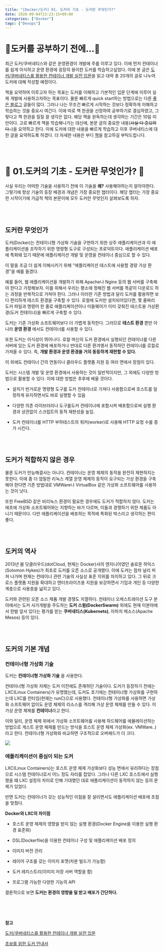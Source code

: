 ```yaml
---
title: "[Docker/도커] 01. 도커의 기초 - 도커란 무엇인가?"
date: 2020-09-04T13:23:15+09:00
categories: ["Docker"]
tags: ["Devops"]
---
```



# 🐳도커를 공부하기 전에...🐳

최근 도커/쿠버네티스와 같은 운영환경이 개발에 주를 이루고 있다. 이에 먼저 컨테이너를 쉽게 이식하고 운영 환경에 굉장히 용이한 도커를 학습하고싶었다. 이에 본 글은 [도커/쿠버네티스를 활용한 컨테이너 개발 실전 입문](http://www.yes24.com/Product/Goods/70893433)을 읽고 대략 총 20개의 글로 나누어 도커에 대해 작성할 예정이다.

책을 요약하여 이루고자 하는 목표는 도커를 이해하고 기본적인 입문 단계에 이루어 실제 개발에 사용하고자하는 목표이다. 물론 빠르게 quick start하는 방법으로는 다른 [좋은 블로그](https://subicura.com/2017/01/19/docker-guide-for-beginners-1.html) 글들이 많다. 그러나 나는 무조건 빠르게 시작하는 것보다 정확하게 이해하고 학습하는 것을 중요시 여긴다. 이에 따로 책 한권을 선정하여 공부하기로 결심하였고, 그렇다고 책 한권을 질질 끌 생각은 없다. 해당 책을 완독하는데 생각하는 기간은 10일 미만이다. 고로 빠르게 책을 학습해나가는 대신에, 본문 글의 중요한 내용(~~사실 다 중요하다..~~)을 요약하고 한다. 이에 도커에 대한 내용을 빠르게 학습하고 이후 쿠버네티스에 대한 글을 요약하도록 하겠다. 더 자세한 내용은 부디 [책](http://www.yes24.com/Product/Goods/70893433)을 참고하길 부탁드립니다.


<br><br>

# 🐳 01.도커의 기초 - 도커란 무엇인가? 🐳

사실 우리는 어떠한 기술을 사용하기 전에 이 기술을 **왜?** 사용해야하는지 알아야한다. 그렇기에 항상 기술의 등장 배경과 개념은 가장 중요한 챕터이다. 해당 챕터는 가장 중요한 시작이기에 가급적 책의 본문이에 모두 도커란 무엇인지 살펴보도록 하자.

<br><br>

## 도커란 무엇인가

도커(Docker)는 컨테이너형 가상화 기술을 구현하기 위한 상주 애플리케이션과 이 애플리케이션을 조작하기 위한 명령형 도구로 구성되는 프로덕트이다. 애플리케이션 배포에 특화돼 있기 때문에 애플리케이션 개발 및 운영을 컨테이너 중심으로 할 수 있다.

이 말을 조금 더 쉽게 이해시키기 위해 "애플리케이션 테스트에 사용할 경량 가상 환경"을 예를 들겠다.

예를 들어, 웹 애플리케이션을 개발하기 위해 Apache나 Nginx 등의 웹 서버를 구축해야 한다고 가정해보자. 이를 위해서 우리는 평소에 정해진 웹 서버를 똑같이 다운로드 하는 과정을 반복적으로 거쳐야 한다. 그러나 이러한 기존 방법과 달리 도커를 활용하면 보다 편리하게 테스트 환경을 구축할 수 있다. 로컬에 도커만 설치되어있다면, 몇 줄짜리 도커 파일과 명령어 한 줄로 애플리케이션이나 미들웨어가 이미 갖춰진 테스트용 가상환경(도커 컨테이너)을 빠르게 구축할 수 있다.

도커는 기존 가상화 소프트웨어보다 더 가볍게 동작한다. 그러므로 **테스트 환경** 뿐만 아니라 **운영 환경** 에서도 컨테이너를 사용할 수 있다.

또한 도커는 이식성이 뛰어나다. 로컬 머신의 도커 환경에서 실행되던 컨테이너를 다른 서버에 있는 도커 환경에 배포하거나 반대로 다른 환겨엥서 동작하던 컨테이너를 로컬로 가져올 수 있다. 즉, **개발 환경과 운영 환경을 거의 동등하게 재현할 수 있다.**

이 외에도 컨테이너 간의 연동이나 클라우드 플랫폼 지원 등 여러 면에서 장점이 있다.

도커는 시스템 개발 및 운영 환경에서 사용하는 것이 일반적이지만, 그 외에도 다양한 방법으로 활용할 수 있다. 이에 대한 방법은 추후에 배울 것이다.

- 설치가 번거로운 명령형 도구를 도커 컨테이너로 가져다 사용함으로써 호스트를 일정하게 유지하면서도 바로 실행할 수 있음

- 다양한 의존 라이브러리나 도구를도커 컨테이너에 포함시켜 배포함으로써 실행 환경과 상관없이 스크립트의 동적 재현성을 높임.

- 도커 컨테이너를 HTTP 부하테스트의 워커(worker)로 사용해 HTTP 요청 수를 증가 시킨다.

<br><br>

## 도커가 적합하지 않은 경우

물론 도커가 만능해결사는 아니다. 컨테이너는 운영 체제의 동작을 완전히 재현하지는 못한다. 이에 좀 더 엄밀한 리눅스 계열 운영 체제의 동작이 요구되는 가상 환경을 구축해야 한다면 기존 방법대로 VMWare나 VirtualBox 같은 가상화 소프트웨어를 사용하는 것이 낫다.

또한 FreeBSD 같은 비리눅스 환경이 필요한 경우에도 도커가 적합하지 않다. 도커는 애초에 가상화 소프트웨어와는 지향하는 바가 다르며, 이들과 경쟁하기 위한 제품도 아니기 때문이다. 다만 애플리케이션을 배포하는 목적에 특화된 박스라고 생각하는 편이 좋다.

<br><br>

## 도커의 역사

2013년 봄 닷클라우드(dotCloud, 현재는 Docker)사의 엔지니어였던 솔로몬 하익스(Solomon Hykes)가 최초로 도커를 오픈 소스로 공개했다. 이에 도커는 점차 널리 퍼져 나가며 현재는 컨테이너 관련 기술의 사실상 표준 지위를 차지하고 있다. 그 뒤로 크로스 플랫폼 지원을 확대하고 엔터프라이즈용 지원을 보강하면서 기업과 개인 등 다양한 계층으로 사용층을 넓히고 있다.

도커와 관련된 오픈 소스 제품 개발 경쟁도 치열하다. 컨테이너 오케스트레이션 도구 분야에서는 도커 사가개발을 주도하는 **도커 스윔(DockerSwarm)** 외에도 현재 이분야에서 한발 앞서 있다는 평가를 받는 **쿠버네티스(Kubernets)**, 아파치 메소스(Apache Mesos) 등이 있다.

<br><br>

## 도커의 기본 개념

### 컨테이너형 가상화 기술

도커는 **컨테이너형 가상화 기술** 을 사용한다.

컨테이너형 가상화 자체는 도커 이전에도 존재하던 기술이다. 도커가 등장하기 전에는 LXC(Linux Containers)가 유명했는데, 도커도 초기에는 컨테이너형 가상화를 구현하는데 LXC를 런타임(현재는 runC)으로 사용했다. 컨테이너형 가상화를 사용하면 가상화 소프트웨어 없이도 운영 체제의 리소스를 격리해 가상 운영 체제를 만들 수 있다. 이 가상 운영 체제를 **컨테이너**라고 한다.

이와 달리, 운영 체제 위에서 가상화 소프트웨어를 사용해 하드웨어를 에뮬레이션하는 방법으로 게스트 운영 체제를 만드는 방식을 호스트 운영 체제 가상화(ex. VMWare..)라고 한다. 컨테이너형 가상화와 비교하면 구조적으로 오버헤드가 더 크다.

<img src = "https://subicura.com/assets/article_images/2017-01-19-docker-guide-for-beginners-1/vm-vs-docker.png">

### 애플리케이션이 중심이 되는 도커

LXC(Linux Containers)는 호스트 운영 체제 가상화보다 성능 면에서 유리하다는 장점으로 시스템 컨테이너로서 어느 정도 자리를 잡았다. 그러나 다른 LXC 호스트에서 실행했을 떄 LXC 설정의 차이로 인해 기대했던 대로 애플리케이션이 동작하지 않는 등의 문제가 있었다.

반면 도커는 컨테이너가 갖는 성능적인 이점을 잘 살리면서도 애플리케이션 배포에 초점을 맞췄다.

**Docker와 LXC의 차이점**

- 호스트 운영 체제의 영향을 받지 않는 실행 환경(Docker Engine을 이용한 실행 환경 표준화)

- DSL(Dockerfile)을 이용한 컨테이너 구성 및 애플리케이션 배포 정의

- 이미지 버전 관리

- 레이어 구조를 갖는 이미지 포맷(차분 빌드가 가능함)

- 도커 레지스트리(이미지 저장 서버 역할을 함)

- 프로그램 가능한 다양한 기능의 API

결론적으로 보면 **도커는 환경의 영향을 덜 받고 배포가 간단하다.**

<br><br><br>

**참고**

[도커/쿠버네티스를 활용한 컨테이너 개발 실전 입문](http://www.yes24.com/Product/Goods/70893433)

[초보를 위한 도커 안내서](https://subicura.com/2017/01/19/docker-guide-for-beginners-1.html)